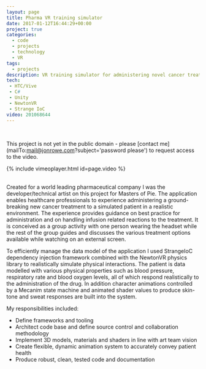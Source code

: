 ```yaml
---
layout: page
title: Pharma VR training simulator
date: 2017-01-12T16:44:29+00:00
project: true
categories:
  - code
  - projects
  - technology
  - VR
tags:
  - projects
description: VR training simulator for administering novel cancer treatment
tech:
 - HTC/Vive
 - C#
 - Unity
 - NewtonVR
 - Strange IoC
video: 201068644
---
```


<div class="img_row">
	<img class="col three" src="{{ site.baseurl }}/images/heroes/Darzalex.jpg" alt="" title="VR Simulator"/>
</div>
<br/>

This project is not yet in the public domain - please [contact me](mailTo:mail@jonrowe.com?subject='password please') to request access to the video.

{% include vimeoplayer.html id=page.video %}

<br/>
Created for a world leading pharmaceutical company I was the developer/technical artist on this project for Masters of Pie. The application enables healthcare professionals to experience administering a ground-breaking new cancer treatment to a simulated patient in a realistic environment. The experience provides guidance on best practice for administration and on handling infusion related reactions to the treatment. It is conceived as a group activity with one person wearing the headset while the rest of the group guides and discusses the various treatment options available while watching on an external screen.

To efficiently manage the data model of the application I used StrangeIoC dependency injection framework combined with the NewtonVR physics library to realistically simulate physical interactions. The patient is data modelled with various physical properties such as blood pressure, respiratory rate and blood oxygen levels, all of which respond realistically to the administration of the drug. In addition character animations controlled by a Mecanim state machine and animated shader values to produce skin-tone and sweat responses are built into the system.

My responsibilities included:
 - Define frameworks and tooling
 - Architect code base and define source control and collaboration methodology
 - Implement 3D models, materials and shaders in line with art team vision 
 - Create flexible, dynamic animation system to accurately convey patient health
 - Produce robust, clean, tested code and documentation




